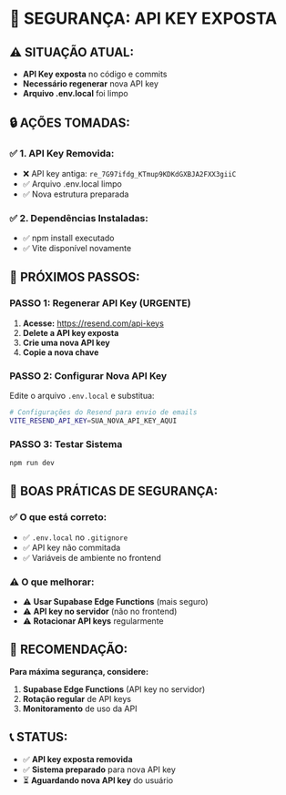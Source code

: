 # 🚨 SEGURANÇA: API KEY EXPOSTA

## ⚠️ **SITUAÇÃO ATUAL:**
- **API Key exposta** no código e commits
- **Necessário regenerar** nova API key
- **Arquivo .env.local** foi limpo

## 🔒 **AÇÕES TOMADAS:**

### ✅ **1. API Key Removida:**
- ❌ API key antiga: `re_7G97ifdg_KTmup9KDKdGXBJA2FXX3giiC`
- ✅ Arquivo .env.local limpo
- ✅ Nova estrutura preparada

### ✅ **2. Dependências Instaladas:**
- ✅ npm install executado
- ✅ Vite disponível novamente

## 🚀 **PRÓXIMOS PASSOS:**

### **PASSO 1: Regenerar API Key (URGENTE)**
1. **Acesse:** https://resend.com/api-keys
2. **Delete a API key exposta**
3. **Crie uma nova API key**
4. **Copie a nova chave**

### **PASSO 2: Configurar Nova API Key**
Edite o arquivo `.env.local` e substitua:
```bash
# Configurações do Resend para envio de emails
VITE_RESEND_API_KEY=SUA_NOVA_API_KEY_AQUI
```

### **PASSO 3: Testar Sistema**
```bash
npm run dev
```

## 🔐 **BOAS PRÁTICAS DE SEGURANÇA:**

### ✅ **O que está correto:**
- ✅ `.env.local` no `.gitignore`
- ✅ API key não commitada
- ✅ Variáveis de ambiente no frontend

### ⚠️ **O que melhorar:**
- ⚠️ **Usar Supabase Edge Functions** (mais seguro)
- ⚠️ **API key no servidor** (não no frontend)
- ⚠️ **Rotacionar API keys** regularmente

## 🎯 **RECOMENDAÇÃO:**

**Para máxima segurança, considere:**
1. **Supabase Edge Functions** (API key no servidor)
2. **Rotação regular** de API keys
3. **Monitoramento** de uso da API

## 📞 **STATUS:**
- ✅ **API key exposta removida**
- ✅ **Sistema preparado** para nova API key
- ⏳ **Aguardando nova API key** do usuário
